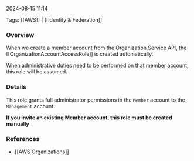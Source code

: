 
2024-08-15 11:14

Tags: [[AWS]] | [[Identity & Federation]]

### Overview
When we create a member account from the Organization Service API, the [[OrganizationAccountAccessRole]] is created automatically.

When administrative duties need to be performed on that member account, this role will be assumed.

### Details
This role grants full administrator permissions in the `Member` account to the `Management` account.

**If you invite an existing Member account, this role must be created manually**

### References
- [[AWS Organizations]]

